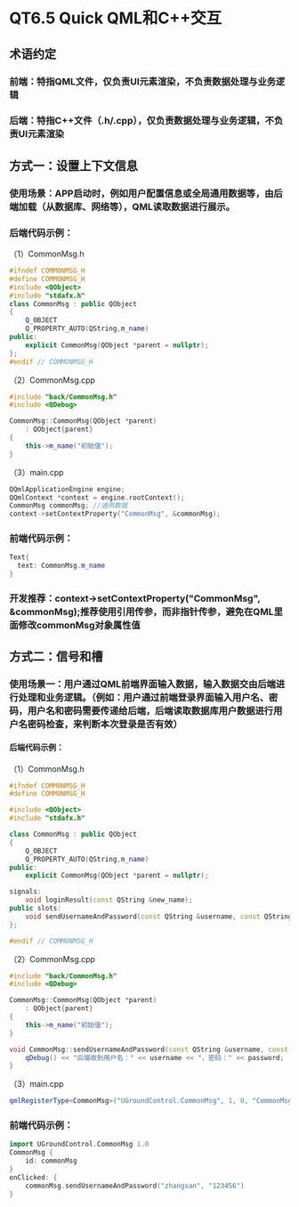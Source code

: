 # QT6.5 Quick QML和C++交互

## 术语约定
### 前端：特指QML文件，仅负责UI元素渲染，不负责数据处理与业务逻辑
### 后端：特指C++文件（.h/.cpp），仅负责数据处理与业务逻辑，不负责UI元素渲染

## 方式一：设置上下文信息
### 使用场景：APP启动时，例如用户配置信息或全局通用数据等，由后端加载（从数据库、网络等），QML读取数据进行展示。
### 后端代码示例：
（1）CommonMsg.h
```c++
#ifndef COMMONMSG_H
#define COMMONMSG_H
#include <QObject>
#include "stdafx.h"
class CommonMsg : public QObject
{
    Q_OBJECT
    Q_PROPERTY_AUTO(QString,m_name)
public:
    explicit CommonMsg(QObject *parent = nullptr);
};
#endif // COMMONMSG_H
```
（2）CommonMsg.cpp
```c++
#include "back/CommonMsg.h"
#include <QDebug>

CommonMsg::CommonMsg(QObject *parent)
    : QObject{parent}
{
    this->m_name("初始值");
}
```
（3）main.cpp
```c++
QQmlApplicationEngine engine;
QQmlContext *context = engine.rootContext();
CommonMsg commonMsg; //通用数据
context->setContextProperty("CommonMsg", &commonMsg);
```
### 前端代码示例：
```c++
Text{
  text: CommonMsg.m_name
}
```
### 开发推荐：context->setContextProperty("CommonMsg", &commonMsg);推荐使用引用传参，而非指针传参，避免在QML里面修改commonMsg对象属性值

## 方式二：信号和槽
### 使用场景一：用户通过QML前端界面输入数据，输入数据交由后端进行处理和业务逻辑。（例如：用户通过前端登录界面输入用户名、密码，用户名和密码需要传递给后端，后端读取数据库用户数据进行用户名密码检查，来判断本次登录是否有效）
#### 后端代码示例：
（1）CommonMsg.h
```c++
#ifndef COMMONMSG_H
#define COMMONMSG_H

#include <QObject>
#include "stdafx.h"

class CommonMsg : public QObject
{
    Q_OBJECT
    Q_PROPERTY_AUTO(QString,m_name)
public:
    explicit CommonMsg(QObject *parent = nullptr);

signals:
    void loginResult(const QString &new_name);
public slots:
    void sendUsernameAndPassword(const QString &username, const QString &password);
};

#endif // COMMONMSG_H
```
（2）CommonMsg.cpp
```c++
#include "back/CommonMsg.h"
#include <QDebug>

CommonMsg::CommonMsg(QObject *parent)
    : QObject{parent}
{
    this->m_name("初始值");
}

void CommonMsg::sendUsernameAndPassword(const QString &username, const QString &password){
    qDebug() << "后端收到用户名：" << username << "，密码：" << password;
}
```
（3）main.cpp
```c++
qmlRegisterType<CommonMsg>("UGroundControl.CommonMsg", 1, 0, "CommonMsg");
```
### 前端代码示例：
```c++
import UGroundControl.CommonMsg 1.0
CommonMsg {
    id: commonMsg
}
onClicked: {
    commonMsg.sendUsernameAndPassword("zhangsan", "123456")
}
```
